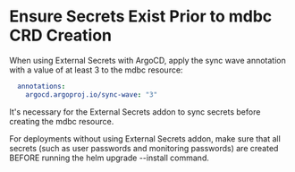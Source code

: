 # Ensure Secrets Exist Prior to mdbc CRD Creation

When using External Secrets with ArgoCD, apply the sync wave annotation with a value of at least 3 to the mdbc resource:
```yaml
  annotations:
    argocd.argoproj.io/sync-wave: "3"
```

It's necessary for the External Secrets addon to sync secrets before creating the mdbc resource.

For deployments without using External Secrets addon, make sure that all secrets (such as user passwords and monitoring passwords) are created BEFORE running the helm upgrade --install command.
